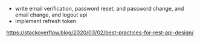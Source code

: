 - write email verification, password reset, and password change, and email change, and logout api
- implement refresh token

https://stackoverflow.blog/2020/03/02/best-practices-for-rest-api-design/
